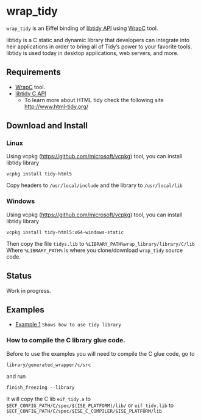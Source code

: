 # wrap_tidy
`wrap_tidy` is an Eiffel binding of [libtidy API](http://api.html-tidy.org/) 
using [WrapC](https://github.com/eiffel-wrap-c/WrapC) tool.

libtidy is a C static and dynamic library that developers can integrate into heir applications in order to bring all of Tidy’s power to your favorite tools. libtidy is used today in desktop applications, web servers, and more.

## Requirements 

*  [WrapC](https://github.com/eiffel-wrap-c/WrapC) tool.
*  [libtidy C API](https://github.com/htacg/tidy-html5)
	* To learn more about HTML tidy check the following site http://www.html-tidy.org/


## Download and  Install

### Linux

Using vcpkg (https://github.com/microsoft/vcpkg) tool, you can install libtidy library

	vcpkg install tidy-html5

Copy headers to `/usr/local/include` and the library to
`/usr/local/lib`

	
### Windows

Using vcpkg (https://github.com/microsoft/vcpkg) tool, you can install libtidy library

	vcpkg install tidy-html5:x64-windows-static
	
Then copy the file `tidys.lib` to `%LIBRARY_PATH%wrap_library/library/C/lib`
Where `%LIBRARY_PATH%` is where you clone/download `wrap_tidy` source code.


## Status

Work in progress.


## Examples

* [Example 1](./examples/01_example) 		`Shows how to use tidy library`


### How to compile the C library glue code.

Before to use the examples you will need to compile the C glue code, go to 

	library/generated_wrapper/c/src 

and run

	finish_freezing --library

It will copy the C lib `eif_tidy.a` to `$ECF_CONFIG_PATH/C/spec/$(ISE_PLATFORM)/lib/` or `eif_tidy.lib` to `$ECF_CONFIG_PATH/C/spec/$ISE_C_COMPILER/$ISE_PLATFORM/lib`

